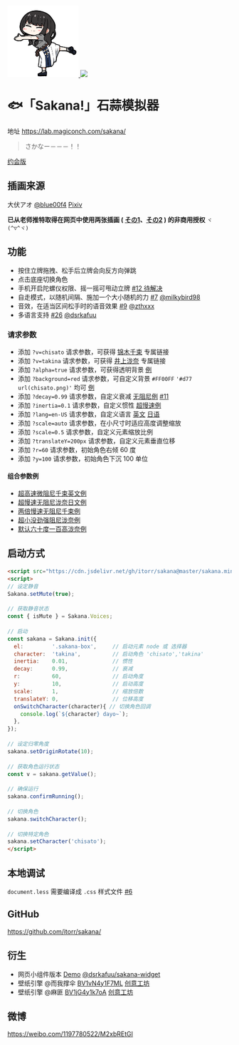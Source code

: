 <a href="https://lab.magiconch.com/sakana/?v=takina" target="_blank">
  <img src="html/takina.png" height="160px">
</a><a href="https://lab.magiconch.com/sakana/?v=chisato" target="_blank">
  <img src="html/chisato.png" height="160px">
</a>

# 🐟「Sakana!」石蒜模拟器

地址 https://lab.magiconch.com/sakana/

> さかなー－－－！！

[约会版](https://lab.magiconch.com/sakana/deto.html)

## 插画来源
大伏アオ
[@blue00f4](https://twitter.com/blue00f4)
[Pixiv](https://pixiv.me/aoiroblue1340)

**已从老师推特取得在网页中使用两张插画 (
[その1](https://twitter.com/blue00f4/status/1551887529615687680)、[その2](https://twitter.com/blue00f4/status/1552066743853813760)
) 的非商用授权**
`ヾ(^▽^ヾ)`


## 功能
 - 按住立牌拖拽、松手后立牌会向反方向弹跳
 - 点击底座切换角色
 - 手机开启陀螺仪权限、摇一摇可甩动立牌 [#12 待解决](https://github.com/itorr/sakana/pull/12)
 - 自走模式，以随机间隔、施加一个大小随机的力 [#7](https://github.com/itorr/sakana/pull/7) [@milkybird98](https://github.com/milkybird98)
 - 音效，在适当区间松手时的语音效果 [#9](https://github.com/itorr/sakana/pull/9) [@zthxxx](https://github.com/zthxxx)
 - 多语言支持 [#26](https://github.com/itorr/sakana/pull/26) [@dsrkafuu](https://github.com/dsrkafuu)
 
### 请求参数

 - 添加 `?v=chisato` 请求参数，可获得 [锦木千束](https://lab.magiconch.com/sakana/?v=chisato) 专属链接
 - 添加 `?v=takina` 请求参数，可获得 [井上泷奈](https://lab.magiconch.com/sakana/?v=takina) 专属链接
 - 添加 `?alpha=true` 请求参数，可获得透明背景 [例](https://lab.magiconch.com/sakana/?alpha=true)
 - 添加 `?background=red` 请求参数，可自定义背景 `#FF00FF` `'#d77 url(chisato.png)'` 均可 [例](https://lab.magiconch.com/sakana/?background=%23d77%20url(chisato.png))
 - 添加 `?decay=0.99` 请求参数，自定义衰减 [无阻尼例](https://lab.magiconch.com/sakana/?decay=1) [#11](https://github.com/itorr/sakana/issues/11)
 - 添加 `?inertia=0.1` 请求参数，自定义惯性 [超慢速例](https://lab.magiconch.com/sakana/?inertia=0.001)
 - 添加 `?lang=en-US` 请求参数，自定义语言 [英文](https://lab.magiconch.com/sakana/?lang=en-US) [日语](https://lab.magiconch.com/sakana/?lang=ja-JP)
 - 添加 `?scale=auto` 请求参数，在小尺寸时适应高度调整缩放
 - 添加 `?scale=0.5` 请求参数，自定义元素缩放比例
 - 添加 `?translateY=200px` 请求参数，自定义元素垂直位移
 - 添加 `?r=60` 请求参数，初始角色右倾 60 度
 - 添加 `?y=100` 请求参数，初始角色下沉 100 单位

#### 组合参数例
 - [超高速微阻尼千束英文例](https://lab.magiconch.com/sakana/?inertia=0.7&decay=0.999&v=chisato&lang=en-US)
 - [超慢速无阻尼泷奈日文例](https://lab.magiconch.com/sakana/?inertia=0.001&decay=1&v=takina&lang=ja-JP)
 - [两倍慢速无阻尼千束例](https://lab.magiconch.com/sakana/?inertia=0.01&decay=1&v=chisato&scale=2&translateY=140px)
 - [超小没劲强阻尼泷奈例](https://lab.magiconch.com/sakana/?inertia=0.02&decay=0.9&scale=0.3)
 - [默认六十度一百高泷奈例](https://lab.magiconch.com/sakana/?v=takina&r=60&y=100)

## 启动方式
```html
<script src="https://cdn.jsdelivr.net/gh/itorr/sakana@master/sakana.min.js"></script>
<script>
// 设定静音
Sakana.setMute(true);

// 获取静音状态
const { isMute } = Sakana.Voices;

// 启动
const sakana = Sakana.init({
  el:         '.sakana-box',     // 启动元素 node 或 选择器
  character:  'takina',          // 启动角色 'chisato','takina' 
  inertia:    0.01,              // 惯性
  decay:      0.99,              // 衰减
  r:          60,                // 启动角度
  y:          10,                // 启动高度
  scale:      1,                 // 缩放倍数
  translateY: 0,                 // 位移高度
  onSwitchCharacter(character){ // 切换角色回调
    console.log(`${character} dayo~`);
  },
});

// 设定归零角度
sakana.setOriginRotate(10);

// 获取角色运行状态
const v = sakana.getValue();

// 确保运行
sakana.confirmRunning();

// 切换角色
sakana.switchCharacter();

// 切换特定角色
sakana.setCharacter('chisato');
</script>
```

## 本地调试
`document.less` 需要编译成 `.css` 样式文件 [#6](https://github.com/itorr/sakana/pull/6)

## GitHub
https://github.com/itorr/sakana/

## 衍生
 - 网页小组件版本 [Demo](https://sakana.dsrkafuu.net/) [@dsrkafuu/sakana-widget](https://github.com/dsrkafuu/sakana-widget) 
 - 壁纸引擎 @而我撑伞 [BV1vN4y1F7ML](https://www.bilibili.com/video/BV1vN4y1F7ML) [创意工坊](https://steamcommunity.com/sharedfiles/filedetails/?id=2854221525)
 - 壁纸引擎 @麻匪 [BV1jG4y1k7oA](https://www.bilibili.com/video/bv1jG4y1k7oA) [创意工坊](https://steamcommunity.com/sharedfiles/filedetails/?id=2854192204)
## 微博
https://weibo.com/1197780522/M2xbREtGI
